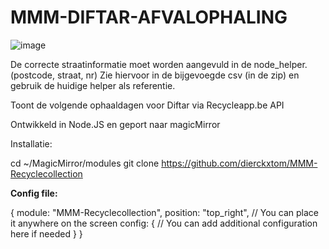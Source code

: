 # MMM-DIFTAR-AFVALOPHALING

![image](https://github.com/user-attachments/assets/9d9168a1-5f88-4097-b433-5e9cb9cdc271)


De correcte straatinformatie moet worden aangevuld in de node_helper. (postcode, straat, nr)
Zie hiervoor in de bijgevoegde csv (in de zip) en gebruik de huidige helper als referentie.

Toont de volgende ophaaldagen voor Diftar via Recycleapp.be API

Ontwikkeld in Node.JS en geport naar magicMirror

Installatie:

cd ~/MagicMirror/modules
git clone https://github.com/dierckxtom/MMM-Recyclecollection

**Config file:**

{
  module: "MMM-Recyclecollection",
  position: "top_right", // You can place it anywhere on the screen
  config: {
    // You can add additional configuration here if needed
  }
}

